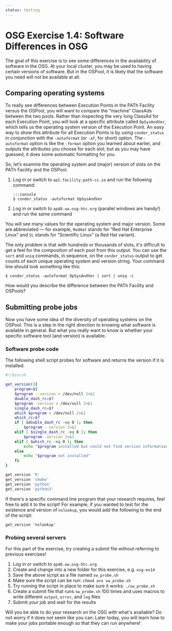 ```yaml
---
status: testing
---
```


# OSG Exercise 1.4: Software Differences in OSG

The goal of this exercise is to see some differences in the availability of software in the OSG.
At your local cluster, you may be used to having certain versions of software.
But in the OSPool,
it is likely that the software you need will not be available at all.

## Comparing operating systems

To really see differences between Execution Points in the PATh Facility versus the OSPool,
you will want to compare the &ldquo;machine&rdquo; ClassAds between the two pools.
Rather than inspecting the very long ClassAd for each Execution Point,
you will look at a specific attribute called `OpSysAndVer`,
which tells us the operating system version of the Execution Point.
An easy way to show this attribute for all Execution Points is by using `condor_status`
in conjunction with the `-autoformat` (or `-af`, for short) option.
The `-autoformat` option is like the `-format` option you learned about earlier,
and outputs the attributes you choose for each slot;
but as you may have guessed, it does some automatic formatting for you.

So, let’s examine the operating system and (major) version of slots on the PATh Facility and the OSPool.

1.  Log in or switch to `ap1.facility.path-cc.io` and run the following command:

        :::console
        $ condor_status -autoformat OpSysAndVer

1.  Log in or switch to `ap40.uw.osg-htc.org` (parallel windows are handy!)
    and run the same command

You will see many values for the operating system and major version.
Some are abbreviated&nbsp;— for example,
`RedHat` stands for “Red Hat Enterprise Linux” and
`SL` stands for “Scientific Linux” (a Red Hat variant).

The only problem is that with hundreds or thousands of slots,
it's difficult to get a feel for the composition of each pool from this output.
You can use the `sort` and `uniq` commands, in sequence, on the `condor_status` output
to get counts of each unique operating system and version string.
Your command line should look something like this:

``` console
$ condor_status -autoformat OpSysAndVer | sort | uniq -c
```

How would you describe the difference between the PATh Facility and OSPools?

## Submitting probe jobs

Now you have some idea of the diversity of operating systems on the OSPool.
This is a step in the right direction to knowing what software is available in general.
But what you really want to know is whether your specific software tool (and version) is available.

### Software probe code

The following shell script probes for software and returns the version if it is installed:

```bash
#!/bin/sh

get_version(){
    program=$1
    $program --version > /dev/null 2>&1
    double_dash_rc=$?
    $program -version > /dev/null 2>&1
    single_dash_rc=$?
    which $program > /dev/null 2>&1
    which_rc=$?
    if [ $double_dash_rc -eq 0 ]; then
        $program --version 2>&1
    elif [ $single_dash_rc -eq 0 ]; then
        $program -version 2>&1
    elif [ $which_rc -eq 0 ]; then
        echo "$program installed but could not find version information"
    else
        echo "$program not installed"
    fi
}

get_version 'R'
get_version 'cmake'
get_version 'python'
get_version 'python3'
```

If there's a specific command line program that your research requires, feel free to add it to the script!
For example, if you wanted to test for the existence and version of `nslookup`, you would add the following to the end
of the script:

``` file
get_version 'nslookup'
```

### Probing several servers

For this part of the exercise, try creating a submit file without referring to previous exercises!

1.  Log in or switch to `ap40.uw.osg-htc.org`
1.  Create and change into a new folder for this exercise, e.g. `osg-ex14`
1.  Save the above script as a file named `sw_probe.sh`
1.  Make sure the script can be run: `chmod a+x sw_probe.sh`
1.  Try running the script in place to make sure it works: `./sw_probe.sh`
1.  Create a submit file that runs `sw_probe.sh` 100 times
    and uses macros to write different `output`, `error`, and `log` files
1.  Submit your job and wait for the results

Will you be able to do your research on the OSG with what's available?
Do not worry if it does not seem like you can:
Later today, you will learn how to make your jobs portable enough so that they can run anywhere!
